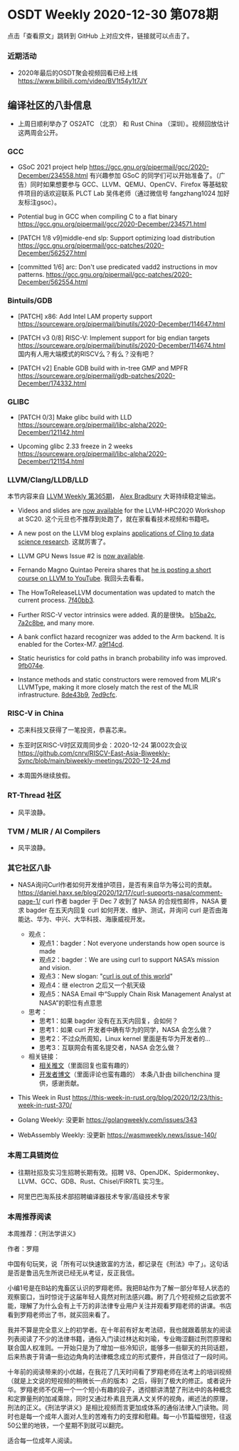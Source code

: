 # OSDT Weekly 2020-12-30 第078期

点击「查看原文」跳转到 GitHub 上对应文件，链接就可以点击了。

### 近期活动

- 2020年最后的OSDT聚会视频回看已经上线
  https://www.bilibili.com/video/BV1t54y1t7JY

## 编译社区的八卦信息

- 上周日顺利举办了 OS2ATC （北京） 和 Rust China （深圳）。视频回放估计这两周会公开。

### GCC

- GSoC 2021 project help
  https://gcc.gnu.org/pipermail/gcc/2020-December/234558.html
  有兴趣参加 GSoC 的同学们可以开始准备了。（广告）同时如果想要参与 GCC、LLVM、QEMU、OpenCV、Firefox 等基础软件项目的话欢迎联系 PLCT Lab 吴伟老师（通过微信号 fangzhang1024 加好友标注gsoc）。

- Potential bug in GCC when compiling C to a flat binary
  https://gcc.gnu.org/pipermail/gcc/2020-December/234571.html

- [PATCH 1/8 v9]middle-end slp: Support optimizing load distribution
  https://gcc.gnu.org/pipermail/gcc-patches/2020-December/562527.html

- [committed 1/6] arc: Don't use predicated vadd2 instructions in mov patterns.
  https://gcc.gnu.org/pipermail/gcc-patches/2020-December/562554.html

### Bintuils/GDB

- [PATCH] x86: Add Intel LAM property support
  https://sourceware.org/pipermail/binutils/2020-December/114647.html

- [PATCH v3 0/8] RISC-V: Implement support for big endian targets
  https://sourceware.org/pipermail/binutils/2020-December/114674.html
  国内有人用大端模式的RISCV么？有么？没有吧？

- [PATCH v2] Enable GDB build with in-tree GMP and MPFR
  https://sourceware.org/pipermail/gdb-patches/2020-December/174332.html

### GLIBC

- [PATCH 0/3] Make glibc build with LLD
  https://sourceware.org/pipermail/libc-alpha/2020-December/121142.html

- Upcoming glibc 2.33 freeze in 2 weeks
  https://sourceware.org/pipermail/libc-alpha/2020-December/121154.html

### LLVM/Clang/LLDB/LLD

本节内容来自 [LLVM Weekly 第365期](http://llvmweekly.org/issue/365)，
[Alex Bradbury](https://www.linkedin.com/in/alex-bradbury/) 大哥持续稳定输出。

* Videos and slides are [now available](http://lists.llvm.org/pipermail/llvm-dev/2020-December/147511.html) for the LLVM-HPC2020 Workshop at SC20.
  这个元旦也不推荐到处跑了，就在家看看技术视频和书籍吧。

* A new post on the LLVM blog explains [applications of Cling to data science research](https://blog.llvm.org/posts/2020-12-21-interactive-cpp-for-data-science/). 这就厉害了。

* LLVM GPU News Issue #2 is [now available](http://lists.llvm.org/pipermail/llvm-dev/2020-December/147509.html).

* Fernando Magno Quintao Pereira shares that [he is posting a short course on LLVM to YouTube](http://lists.llvm.org/pipermail/llvm-dev/2020-December/147493.html).
  我回头去看看。

* The HowToReleaseLLVM documentation was updated to match the current process.
  [7f40bb3](https://reviews.llvm.org/rG7f40bb3b044f).

* Further RISC-V vector intrinsics were added. 真的是很快。
  [b15ba2c](https://reviews.llvm.org/rGb15ba2cf6fde),
  [7a2c8be](https://reviews.llvm.org/rG7a2c8be641de), and many more.

* A bank conflict hazard recognizer was added to the Arm backend. It is enabled for the Cortex-M7.
  [a9f14cd](https://reviews.llvm.org/rGa9f14cdc6203).

* Static heuristics for cold paths in branch probability info was improved.
  [9fb074e](https://reviews.llvm.org/rG9fb074e7bb12).

* Instance methods and static constructors were removed from MLIR's LLVMType, making it more closely match the rest of the MLIR infrastructure.
  [8de43b9](https://reviews.llvm.org/rG8de43b926f0e),
  [7ed9cfc](https://reviews.llvm.org/rG7ed9cfc7b19f).

### RISC-V in China

- 芯来科技又获得了一笔投资，恭喜芯来。

- 东亚时区RISC-V时区双周同步会：2020-12-24 第002次会议
  https://github.com/cnrv/RISCV-East-Asia-Biweekly-Sync/blob/main/biweekly-meetings/2020-12-24.md

- 本周国外继续放假。

### RT-Thread 社区

- 风平浪静。

### TVM / MLIR / AI Compilers

- 风平浪静。

### 其它社区八卦

- NASA询问Curl作者如何开发维护项目，是否有来自华为等公司的贡献。
  https://daniel.haxx.se/blog/2020/12/17/curl-supports-nasa/comment-page-1/
  curl 作者 bagder 于 Dec 7 收到了 NASA 的合规性邮件，NASA 要求 bagder 在五天内回复 curl 如何开发、维护、测试，并询问 curl 是否由海能达、华为、中兴、大华科技、海康威视开发。
  - 观点：
    - 观点1：bagder：Not everyone understands how open source is made
    - 观点2：bagder：We are using curl to support NASA’s mission and vision.
    - 观点3：New slogan: "[curl is out of this world](https://twitter.com/RSWestmoreland/status/1335993574446534659)"
    - 观点4：继 electron 之后又一个航天级
    - 观点5：NASA Email 中“Supply Chain Risk Management Analyst at NASA”的职位有点意思
  - 思考：
    - 思考1：如果 bagder 没有在五天内回复，会如何？
    - 思考1：如果 curl 开发者中确有华为的同学，NASA 会怎么做？
    - 思考2：不过众所周知，Linux kernel 里面是有华为开发者的…
    - 思考3：互联网会有匿名提交者，NASA 会怎么做？
  - 相关链接：
    - [相关推文](https://twitter.com/bagder/status/1335974922284363787)（里面回复也蛮有趣的）
    - [开发者博文](https://daniel.haxx.se/blog/2020/12/17/curl-supports-nasa/)（里面评论也蛮有趣的）
  本条八卦由 billchenchina 提供，感谢贡献。

- This Week in Rust
  https://this-week-in-rust.org/blog/2020/12/23/this-week-in-rust-370/

- Golang Weekly: 没更新
  https://golangweekly.com/issues/343

- WebAssembly Weekly: 没更新
  https://wasmweekly.news/issue-140/

### 本周工具链岗位

- 往期社招及实习生招聘长期有效。招聘 V8、OpenJDK、Spidermonkey、LLVM、GCC、GDB、Rust、Chisel/FIRRTL 实习生。

- 阿里巴巴淘系技术部招聘编译器技术专家/高级技术专家

### 本周推荐阅读

本周推荐：《刑法学讲义》

作者：罗翔

中国有句玩笑，说「所有可以快速致富的方法，都记录在《刑法》中了」。这句话是否是鲁迅先生所说已经无从考证，反正我信。

小编1号是在B站的鬼畜区认识的罗翔老师。我把B站作为了解一部分年轻人状态的观察窗口，当时惊诧于这届年轻人竟然对刑法感兴趣。刷了几个短视频之后欲罢不能，理解了为什么会有上千万的非法律专业用户关注并观看罗翔老师的讲课。书店看到罗翔老师出了书，就买回来看了。

我并不算是完全意义上的初学者。在十年前有好友考法硕，我也就跟着朋友的阅读列表阅读了不少的法律书籍，通俗入门读过林达和刘瑜，专业晦涩翻过刑罚原理和联合国人权准则。一开始只是为了增加一些冷知识，能够多一些聊天的共同话题，后来热衷于背诵一些边边角角的法律概念成立的形式要件，并自信过了一段时间。

十年前的阅读带来的小优越，在我花了几天时间看了罗翔老师在法考上的培训视频（就是上文说的短视频的稍微长一点的版本）之后，得到了极大的修正。或者说升华。罗翔老师不仅用一个一个短小有趣的段子，透彻额讲清楚了刑法中的各种概念和定罪量刑的加减乘除，同时又通过朴素且充满人文关怀的视角，阐述法的原理，刑法的正义。《刑法学讲义》是相比视频而言更加成体系的通俗法律入门读物。同时也是每一个成年人面对人生的苦难有力的支撑和慰藉。每一小节篇幅很短，往返50公里的地铁，一个星期不到就可以翻完。

适合每一位成年人阅读。
